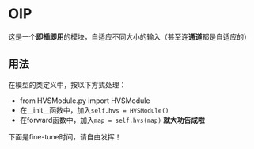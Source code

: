 # OIP
这是一个**即插即用**的模块，自适应不同大小的输入（甚至连**通道**都是自适应的）
## 用法
在模型的类定义中，按以下方式处理：
* from HVSModule.py import HVSModule
* 在__init__函数中，加入`self.hvs = HVSModule()`
* 在forward函数中，加入`map = self.hvs(map)`
**就大功告成啦**

下面是fine-tune时间，请自由发挥！
